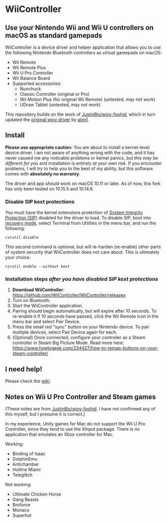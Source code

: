 # WiiController
## Use your Nintendo Wii and Wii U controllers on macOS as standard gamepads

WiiController is a device driver and helper application that allows you to use the following Nintendo Bluetooth controllers as virtual gamepads on macOS:

- Wii Remote
- Wii Remote Plus
- Wii U Pro Controller
- Wii Balance Board
- Supported accessories:
  - Nunchuck
  - Classic Controller (original or Pro)
  - Wii Motion Plus (for original Wii Remote) (untested, may not work)
  - UDraw Tablet (untested, may not work)

This repository builds on the work of [JustinBis/wjoy-foohid](https://github.com/JustinBis/wjoy-foohid), which in turn updated the [original wjoy driver](https://github.com/alxn1/wjoy) by [alxn1](https://github.com/alxn1).

## Install

**Please use appropriate caution:** You are about to install a kernel-level device driver. I am not aware of anything wrong with the code, and it has never caused me any noticable problems or kernel panics, but _this may be different for you_ and installation is entirely _at your own risk_. If you encounter problems, I will try to help you to the best of my ability, but this software comes with **absolutely no warranty**.

The driver and app _should_ work on macOS 10.11 or later. As of now, this fork has only been tested on 10.15.5 and 10.14.6.

### Disable SIP kext protections

You must have the kernel extensions protection of [System Integrity Protection (SIP)](http://www.imore.com/el-capitan-system-integrity-protection-helps-keep-malware-away) disabled for the driver to load. To disable SIP, boot into [recovery mode](https://support.apple.com/en-ca/HT201314), select Terminal from Utilities in the menu bar, and run the following:

```
csrutil disable
```

This second command is optional, but will re-harden (re-enable) other parts of system security that WiiController does not care about. This is ultimately your choice.

```
csrutil enable --without kext
```

### Installation steps _after you have disabled SIP kext protections_

 1. **Download WiiController**: https://github.com/WiiController/WiiController/releases
 2. Turn on Bluetooth.
 3. Start the WiiController application.
 4. Pairing should begin automatically, but will expire after 10 seconds. To re-enable it if 10 seconds have passed, click the Wii Remote icon in the menu bar and select Pair Device.
 5. Press the small red "sync" button on your Nintendo device. To pair multiple devices, select Pair Device again for each.
 6. (Optional) Once connected, configure your controller as a Steam controller in Steam Big Picture Mode. Read more here: https://www.howtogeek.com/234427/how-to-remap-buttons-on-your-steam-controller/

## I need help!

Please check the [wiki](https://github.com/WiiController/WiiController/wiki).

## Notes on Wii U Pro Controller and Steam games

(These notes are from [JustinBis/wjoy-foohid](https://github.com/JustinBis/wjoy-foohid). I have not confirmed any of this myself, but I presume it is correct.)

In my experience, Unity games for Mac do not support the Wii U Pro Controller, since they tend to use the XInput package. There is no application that emulates an Xbox controller for Mac.

Working:

 - Binding of Isaac
 - DolphinEmu
 - Antichamber
 - Hotline Miami
 - Teleglitch

Not working:

 - Ultimate Chicken Horse
 - Gang Beasts
 - Broforce
 - Monaco
 - Superhot
